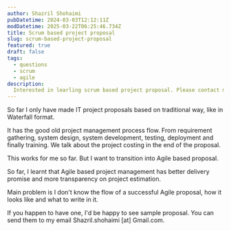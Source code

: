 ```yaml
---
author: Shazril Shohaimi
pubDatetime: 2024-03-03T12:12:11Z
modDatetime: 2025-03-22T06:25:46.734Z
title: Scrum based project proposal
slug: scrum-based-project-proposal
featured: true
draft: false
tags:
  - questions
  - scrum
  - agile
description:
  Interested in learling scrum based project proposal. Please contact me!
---
```


So far I only have made IT project proposals based on traditional way, like in Waterfall format.

It has the good old project management process flow. From requirement gathering, system design, system development, testing, deployment and finally training. We talk about the project costing in the end of the proposal.

This works for me so far. But I want to transition into Agile based proposal.

So far, I learnt that Agile based project management has better delivery promise and more transparency on project estimation.

Main problem is I don't know the flow of a successful Agile proposal, how it looks like and what to write in it.

If you happen to have one, I'd be happy to see sample proposal. You can send them to my email Shazril.shohaimi [at] Gmail.com.